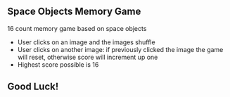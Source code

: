 ## Space Objects Memory Game

16 count memory game based on space objects

- User clicks on an image and the images shuffle
- User clicks on another image: if previously clicked the image the game will reset, otherwise score will increment up one
- Highest score possible is 16

## Good Luck!